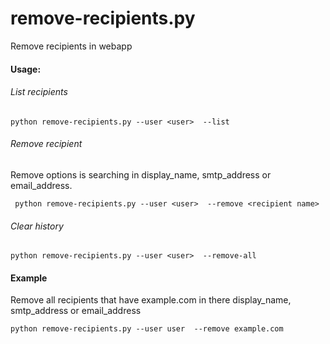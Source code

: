 remove-recipients.py
====================
Remove recipients in webapp


#### Usage:

###### List recipients

    python remove-recipients.py --user <user>  --list
    
###### Remove recipient
Remove options is searching in display_name, smtp_address or email_address. 

     python remove-recipients.py --user <user>  --remove <recipient name>
     
###### Clear history 

    python remove-recipients.py --user <user>  --remove-all

    
#### Example

Remove all recipients that have example.com in there display_name, smtp_address or email_address

    python remove-recipients.py --user user  --remove example.com
    